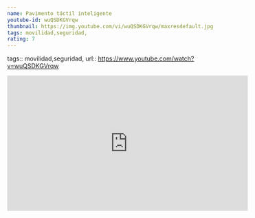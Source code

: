 ```yaml
---
name: Pavimento táctil inteligente
youtube-id: wuQSDKGVrqw
thumbnail: https://img.youtube.com/vi/wuQSDKGVrqw/maxresdefault.jpg
tags: movilidad,seguridad,
rating: 7
---
```

tags:: movilidad,seguridad,
url:: https://www.youtube.com/watch?v=wuQSDKGVrqw

<iframe width='560' height='315' src='https://www.youtube.com/embed/wuQSDKGVrqw' title='YouTube video player' frameborder='0' allow='accelerometer; autoplay; clipboard-write; encrypted-media; gyroscope; picture-in-picture; web-share' allowfullscreen></iframe>


